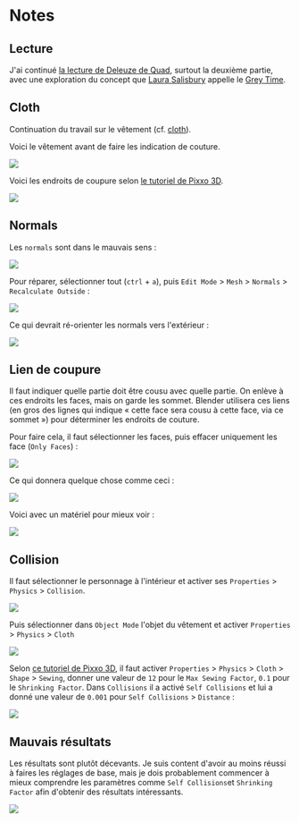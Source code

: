 # Notes

## Lecture
J'ai continué [la lecture de Deleuze de Quad](./quad.md#2024-12-01), surtout la deuxième partie, avec une exploration du concept que [Laura Salisbury](https://wcceh.org/meet-the-team/academics/professor-laura-salisbury/) appelle le [Grey Time](./quad.md#grey-time).

## Cloth
Continuation du travail sur le vêtement (cf. [cloth](../blender/project/cloth-2024-11-30/)).

Voici le vêtement avant de faire les indication de couture.

![](images/cloth-mummy-look.png)


Voici les endroits de coupure selon [le tutoriel de Pixxo 3D](https://youtu.be/cUBGYtlFne8?si=pWUjcPXWwrWP4r4v).

![](images/cloth-cut-areas.jpeg)

## Normals
Les `normals` sont dans le mauvais sens :

![](images/normals-wrong.png)

Pour réparer, sélectionner tout (`ctrl` + `a`), puis `Edit Mode` > `Mesh` > `Normals` > `Recalculate Outside` :

![](images/normals-recalculate-outside.png)

Ce qui devrait ré-orienter les normals vers l'extérieur :

![](images/normals-fixed.png)

## Lien de coupure
Il faut indiquer quelle partie doit être cousu avec quelle partie. On enlève à ces endroits les faces, mais on garde les sommet. Blender utilisera ces liens (en gros des lignes qui indique « cette face sera cousu à cette face, via ce sommet ») pour déterminer les endroits de couture.

Pour faire cela, il faut sélectionner les faces, puis effacer uniquement les face (`Only Faces`) :

![](images/delete-only-faces.png)

Ce qui donnera quelque chose comme ceci :

![](images/clothing-cuts.png)

Voici avec un matériel pour mieux voir :

![](images/cuts-shaded-with-material.png)

## Collision
Il faut sélectionner le personnage à l'intérieur et activer ses `Properties` > `Physics` > `Collision`.

![](images/properties-physics-collision.png)

Puis sélectionner dans `Object Mode` l'objet du vêtement et activer `Properties` > `Physics` > `Cloth`

![](images/properties-physics-cloth.png)

Selon [ce tutoriel de Pixxo 3D](https://youtu.be/cUBGYtlFne8?si=skE7glwfmerjCn2M), il faut activer `Properties` > `Physics` > `Cloth` > `Shape` > `Sewing`, donner une valeur de `12` pour le `Max Sewing Factor`, `0.1` pour le `Shrinking Factor`. Dans `Collisions` il a activé `Self Collisions` et lui a donné une valeur de `0.001` pour `Self Collisions` > `Distance` :

![](images/properties-sewing.png)

## Mauvais résultats
Les résultats sont plutôt décevants. Je suis content d'avoir au moins réussi à faires les réglages de base, mais je dois probablement commencer à mieux comprendre les paramètres comme `Self Collisions`et `Shrinking Factor` afin d'obtenir des résultats intéressants.

![](images/cloth-mauvais-resultats.jpg)